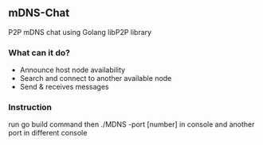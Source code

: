 <!DOCTYPE html>
<html>
<body>
    <h2>mDNS-Chat</h2>
    <p>P2P mDNS chat using Golang libP2P library</p>

<div>
    <h3>What can it do?</h3>
    <ul>
        <li>Announce host node availability </li>
        <li>Search and connect to another available node</li>
        <li>Send & receives messages</li>
    </ul>
</div>

<div>
    <h3>Instruction</h3>
    <p>run go build command then ./MDNS -port [number] in console and another port in different console </p>
</div>
    
</body>
</html>
